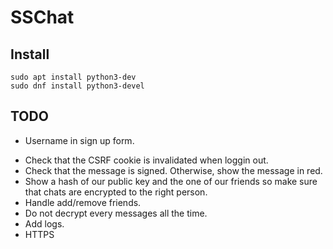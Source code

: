 # SSChat


## Install

```
sudo apt install python3-dev
sudo dnf install python3-devel
```


## TODO

<!-- - Encrypted localStorage to protect metadata from unconnected users: [SecurityJS](https://github.com/Parking-Master/SecurityJS.128#windowsecurestorage-api) -->
- Username in sign up form.
<!-- - Use IntexedDB instead of localStorage for message history -->
- Check that the CSRF cookie is invalidated when loggin out.
- Check that the message is signed. Otherwise, show the message in red.
- Show a hash of our public key and the one of our friends so make sure that chats are encrypted to the right person.
- Handle add/remove friends.
- Do not decrypt every messages all the time.
- Add logs.
- HTTPS
